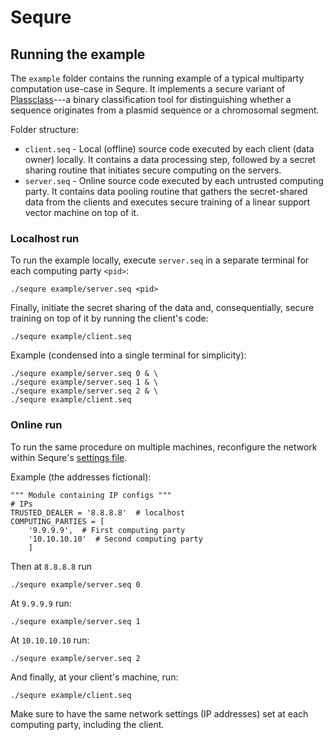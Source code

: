# Sequre

## Running the example

The `example` folder contains the running example of a typical multiparty computation use-case in Sequre. It implements a secure variant of [Plassclass](https://github.com/Shamir-Lab/PlasClass)---a binary classification tool for distinguishing whether a sequence
originates from a plasmid sequence or a chromosomal segment.

Folder structure:
- `client.seq` - Local (offline) source code executed by each client (data owner) locally. It contains a data processing step, followed by a secret sharing routine that initiates secure computing on the servers.
- `server.seq` - Online source code executed by each untrusted computing party. It contains data pooling routine that gathers the secret-shared data from the clients and executes secure training of a linear support vector machine on top of it.

### Localhost run

To run the example locally, execute `server.seq` in a separate terminal for each computing party `<pid>`:
```
./sequre example/server.seq <pid>
```

Finally, initiate the secret sharing of the data and, consequentially, secure training on top of it by running the client's code:

```
./sequre example/client.seq
```

Example (condensed into a single terminal for simplicity):
```
./sequre example/server.seq 0 & \
./sequre example/server.seq 1 & \
./sequre example/server.seq 2 & \
./sequre example/client.seq
```

### Online run

To run the same procedure on multiple machines, reconfigure the network within Sequre's [settings file](dsl/settings.seq).

Example (the addresses fictional):
```
""" Module containing IP configs """
# IPs
TRUSTED_DEALER = '8.8.8.8'  # localhost
COMPUTING_PARTIES = [
    '9.9.9.9',  # First computing party
    '10.10.10.10'  # Second computing party
    ]
```

Then at `8.8.8.8` run
```
./sequre example/server.seq 0
```

At `9.9.9.9` run:
```
./sequre example/server.seq 1
```

At `10.10.10.10` run:
```
./sequre example/server.seq 2
```

And finally, at your client's machine, run:
```
./sequre example/client.seq
```

Make sure to have the same network settings (IP addresses) set at each computing party, including the client.
